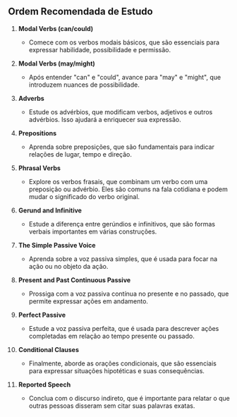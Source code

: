 ## Ordem Recomendada de Estudo

1. **Modal Verbs (can/could)**
   - Comece com os verbos modais básicos, que são essenciais para expressar habilidade, possibilidade e permissão. 

2. **Modal Verbs (may/might)**
   - Após entender "can" e "could", avance para "may" e "might", que introduzem nuances de possibilidade.

3. **Adverbs**
   - Estude os advérbios, que modificam verbos, adjetivos e outros advérbios. Isso ajudará a enriquecer sua expressão.

4. **Prepositions**
   - Aprenda sobre preposições, que são fundamentais para indicar relações de lugar, tempo e direção.

5. **Phrasal Verbs**
   - Explore os verbos frasais, que combinam um verbo com uma preposição ou advérbio. Eles são comuns na fala cotidiana e podem mudar o significado do verbo original.

6. **Gerund and Infinitive**
   - Estude a diferença entre gerúndios e infinitivos, que são formas verbais importantes em várias construções.

7. **The Simple Passive Voice**
   - Aprenda sobre a voz passiva simples, que é usada para focar na ação ou no objeto da ação.

8. **Present and Past Continuous Passive**
   - Prossiga com a voz passiva contínua no presente e no passado, que permite expressar ações em andamento.

9. **Perfect Passive**
   - Estude a voz passiva perfeita, que é usada para descrever ações completadas em relação ao tempo presente ou passado.

10. **Conditional Clauses**
    - Finalmente, aborde as orações condicionais, que são essenciais para expressar situações hipotéticas e suas consequências.

11. **Reported Speech**
    - Conclua com o discurso indireto, que é importante para relatar o que outras pessoas disseram sem citar suas palavras exatas.
